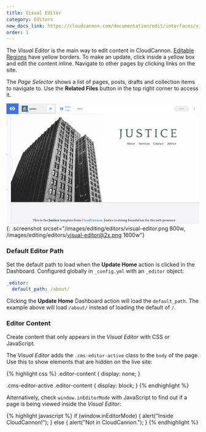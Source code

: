 ```yaml
---
title: Visual Editor
category: Editors
new_docs_link: https://cloudcannon.com/documentation/edit/interfaces/visual-editor/
order: 1
---
```


The *Visual Editor* is the main way to edit content in CloudCannon. [Editable Regions](/editing/interfaces/editable-regions/) have yellow borders. To make an update, click inside a yellow box and edit the content inline. Navigate to other pages by clicking links on the site.

The *Page Selector* shows a list of pages, posts, drafts and collection items to navigate to. Use the **Related Files** button in the top right corner to access it.

![Visual Editor](/images/editing/editors/visual-editor.png){: .screenshot srcset="/images/editing/editors/visual-editor.png 800w, /images/editing/editors/visual-editor@2x.png 1600w"}

### Default Editor Path

Set the default path to load when the **Update Home** action is clicked in the Dashboard. Configured globally in `_config.yml` with an `_editor` object:

~~~yaml
_editor:
  default_path: /about/
~~~

Clicking the **Update Home** Dashboard action will load the `default_path`. The example above will load `/about/` instead of loading the default of `/`.

### Editor Content

Create content that only appears in the *Visual Editor* with CSS or JavaScript.

The *Visual Editor* adds the `.cms-editor-active` class to the `body` of the page. Use this to show elements that are hidden on the live site:

{% highlight css %}
.editor-content {
  display: none;
}

.cms-editor-active .editor-content {
  display: block;
}
{% endhighlight %}

Alternatively, check `window.inEditorMode` with JavaScript to find out if a page is being viewed inside the *Visual Editor*\:

{% highlight javascript %}
if (window.inEditorMode) {
  alert("Inside CloudCannon!");
} else {
  alert("Not in CloudCannon.");
}
{% endhighlight %}